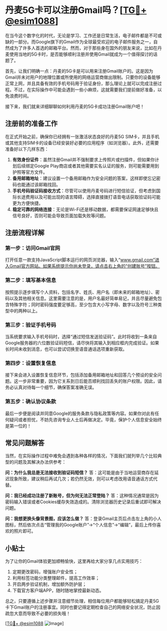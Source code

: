 # 丹麦5G卡可以注册Gmail吗？[[TG💪+ @esim1088](https://t.me/s/esim1088)]

在当今这个数字化的时代，无论是学习、工作还是日常生活，电子邮件都是不可或缺的一部分。而Google旗下的Gmail作为全球最受欢迎的电子邮件服务之一，自然成为了许多人首选的邮箱平台。然而，对于那些身在国外的朋友来说，比如在丹麦使用当地的5G卡时，是否能够顺利注册并使用Gmail就成为一个值得探讨的话题了。

首先，让我们明确一点：丹麦的5G卡是可以用来注册Gmail账户的。这是因为Gmail并未对用户的地理位置或所使用的网络运营商做出限制。只要你的设备能够正常上网，并且具备有效的手机号码用于验证身份，那么理论上就可以完成注册过程。不过，在实际操作中可能会遇到一些小麻烦，这就需要我们提前做好准备，以免浪费时间。

接下来，我们就来详细聊聊如何利用丹麦的5G卡成功注册Gmail账户吧！

## 注册前的准备工作

在正式开始之前，确保你已经拥有一张激活状态良好的丹麦5G SIM卡，并且手机或其他支持SIM卡的设备已经安装好必要的应用程序（如浏览器）。此外，还需要准备好以下几样东西：

1. **有效身份证件**：虽然注册Gmail并不强制要求上传照片或扫描件，但如果你计划后续绑定Google Play商店或者其他需要实名认证的服务，则可能需要用到护照等官方文件。
2. **备用邮箱地址**：建议设置一个备用邮箱作为安全问题的答案，这样即使忘记密码也能通过该邮箱找回。
3. **手机号码验证码接收方式**：尽管可以使用丹麦号码进行短信验证，但考虑到国际长途费用以及可能出现的语言障碍，选择直接拨打语音电话获取验证码可能更为方便快捷。
4. **稳定可靠的网络连接**：无论是Wi-Fi还是移动数据，都需要保证网速足够快且信号良好，否则可能会导致页面加载失败等问题。

## 注册流程详解

### 第一步：访问Gmail官网

打开任意一款支持JavaScript脚本运行的网页浏览器，输入“www.gmail.com”进入Gmail官方网站。如果系统提示你尚未登录，请点击右上角的“创建账号”按钮。

### 第二步：填写基本信息

按照提示逐步填写个人资料，包括名字、姓氏、用户名（即未来的邮箱地址）、密码以及其他相关信息。这里需要注意的是，用户名最好简单易记，并且尽量避免包含特殊字符；同时密码强度要足够高，至少包含大小写字母、数字以及符号三种类型中的两种以上。

### 第三步：验证手机号码

当系统要求输入手机号码时，选择“通过短信发送验证码”。此时将收到一条来自Google服务器的六位数验证码短信，请尽快将其输入到相应框内完成验证。如果长时间未收到消息，也可以尝试切换至语音通话选项重新获取。

### 第四步：设置恢复信息

接下来会进入设置恢复信息环节，包括添加备用邮箱地址和回答几个预设的安全问题。这一步非常重要，因为它关系到日后能否顺利找回丢失的账户权限。因此，请务必认真对待每一个细节，确保答案准确无误。

### 第五步：确认协议条款

最后一步便是阅读并同意Google的服务条款与隐私政策等内容。如果你对此有任何疑问或者担忧，不妨先咨询专业人士后再做决定。毕竟，保护个人信息安全始终是第一位的！

## 常见问题解答

当然，在实际操作过程中难免会遇到各种各样的情况，下面我们就列举几个比较典型的问题及其解决办法供参考：

**问：为什么我总是无法接收到验证码短信？**
答：这可能是由于当地运营商存在延迟现象所致，建议稍后再试几次；若仍然无效，则可以考虑改用语音通话方式代替。

**问：我已经成功注册了新账号，但为何无法正常登陆？**
答：这种情况通常是因为密码输入错误或者Cookies缓存失效造成的。清除浏览器历史记录后重试即可解决问题。

**问：我想更换头像背景图，应该怎么做？**
答：登录Gmail主页后点击左上角的小人图标，然后依次点击“管理我的Google账户”→“个人信息”→“编辑”，最后上传你喜欢的照片即可。

## 小贴士

为了让你的Gmail体验更加顺畅愉快，这里再给大家分享几点实用技巧：

1. 定期更改密码，增强账户安全性；
2. 利用标签功能分类整理邮件，提高工作效率；
3. 开启两步验证机制，增加额外防护层；
4. 下载官方客户端APP，随时随地掌控最新动态。

总之，只要遵循上述步骤并注意细节处理，相信每位用户都能够轻松搞定丹麦5G卡下Gmail账户的注册事宜。同时也要记得定期检查自己的网络安全状况，防止因疏忽大意而导致不必要的损失哦！

[[TG💪+ @esim1088](https://t.me/s/esim1088) ![Image](https://i.postimg.cc/4NQfJmqS/Snipaste-2025-05-13-00-14-12.png)]